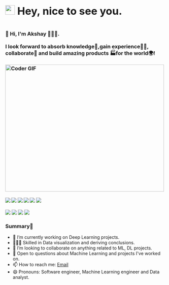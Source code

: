 <h3 align="left">
 <abc>
  <h1><img src="https://emojis.slackmojis.com/emojis/images/1500425901/2646/allo-happy.gif?1500425901" width="30"/> Hey, nice to see you.</h1>
  <br>👋 Hi, I'm Akshay 👨🏻‍💻.<br>
  <br> I look forward to absorb knowledge🧠,gain experience👨‍🏭, collaborate🤝 and build amazing products 🏭for the world🌍! <br>
  <br>
    <img src="https://media.giphy.com/media/SWoSkN6DxTszqIKEqv/giphy.gif" alt="Coder GIF" width="500" height="400">
 </abc>
</h3> 

   ####      ![](https://img.shields.io/badge/Web%20Development-%3C%2F%3E-blueviolet) ![](https://img.shields.io/badge/JavaScript-%3C%2F%3E-yellow) ![](https://img.shields.io/badge/Python-%7C-0%2C%2022%2C%20100) ![](https://img.shields.io/badge/C++-%7C-yellowgreen) ![](https://img.shields.io/badge/Google%20Cloud-%7C-orange) ![](https://img.shields.io/badge/Azure-%7C-blue)
   ![](https://img.shields.io/badge/Machine%20Learning-%3C%2F%3E-blueviolet) ![](https://img.shields.io/badge/Core%20Java-%3C%2F%3E-yellow)  ![](https://img.shields.io/badge/SQL-%7C-orange) ![](https://img.shields.io/badge/Cloud%20Developer-%7C-blue)



 





### Summary👋
- 🔭 I’m currently working on Deep Learning projects.
- 👨🏼‍💻 Skilled in Data visualization and deriving conclusions.
- 👯 I’m looking to collaborate on anything related to ML, DL projects.
- 💬 Open to questions about Machine Learning and projects I've worked on.
- 📫 How to reach me:  [Email](mailto:toakshayon@gmail.com)
- 😄 Pronouns: Software engineer, Machine Learning engineer and Data analyst.



